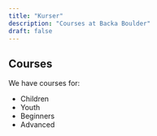 ```yaml
---
title: "Kurser"
description: "Courses at Backa Boulder"
draft: false
---
```


## Courses

We have courses for:

- Children
- Youth
- Beginners
- Advanced